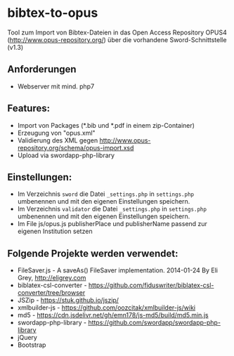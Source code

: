 # bibtex-to-opus
Tool zum Import von Bibtex-Dateien in das Open Access Repository OPUS4 (http://www.opus-repository.org/) über die vorhandene Sword-Schnittstelle (v1.3)

## Anforderungen
* Webserver mit mind. php7 

## Features:
* Import von Packages (*.bib und *.pdf in einem zip-Container)
* Erzeugung von "opus.xml"
* Validierung des XML gegen http://www.opus-repository.org/schema/opus-import.xsd
* Upload via swordapp-php-library 

## Einstellungen: 
* Im Verzeichnis `sword` die Datei `_settings.php` in `settings.php` umbenennen und mit den eigenen Einstellungen speichern.
* Im Verzeichnis `validator` die Datei `_settings.php` in `settings.php` umbenennen und mit den eigenen Einstellungen speichern.
* Im File js/opus.js publisherPlace und publisherName passend zur eigenen Institution setzen

## Folgende Projekte werden verwendet:
* FileSaver.js - A saveAs() FileSaver implementation. 2014-01-24 By Eli Grey, http://eligrey.com
* biblatex-csl-converter - https://github.com/fiduswriter/biblatex-csl-converter/tree/browser
* JSZip - https://stuk.github.io/jszip/
* xmlbuilder-js - https://github.com/oozcitak/xmlbuilder-js/wiki
* md5 - https://cdn.jsdelivr.net/gh/emn178/js-md5/build/md5.min.js
* swordapp-php-library - https://github.com/swordapp/swordapp-php-library
* jQuery
* Bootstrap
